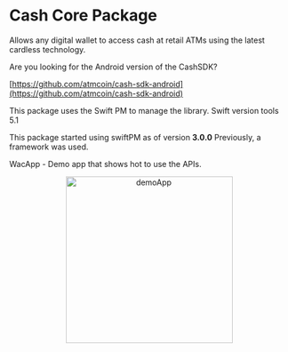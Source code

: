 # Cash Core Package

Allows any digital wallet to access cash at retail ATMs using the latest cardless technology.

Are you looking for the Android version of the CashSDK?

[https://github.com/atmcoin/cash-sdk-android](https://github.com/atmcoin/cash-sdk-android)

This package uses the Swift PM to manage the library. Swift version tools 5.1

This package started using swiftPM as of version **3.0.0**
Previously, a framework was used.


WacApp - Demo app that shows hot to use the APIs.

<p align="center">
  <img src="https://github.com/gianpac/WAC/blob/master/demoapp.png" alt="demoApp" width="300px"/>
<p/>

